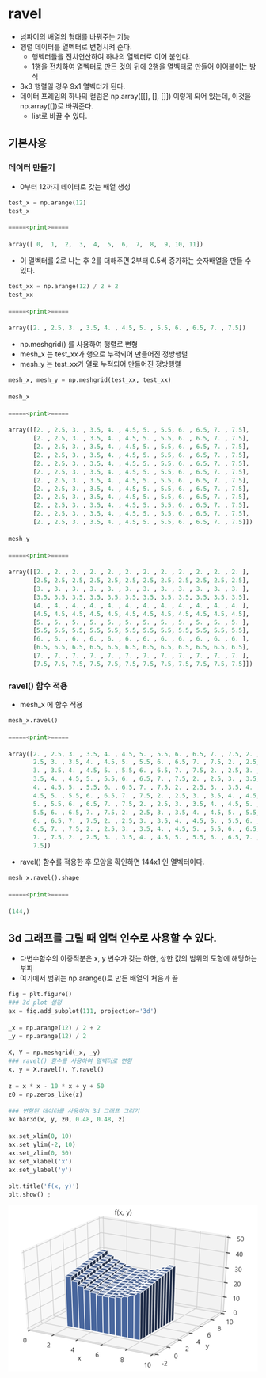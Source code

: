 # ravel
- 넘파이의 배열의 형태를 바꿔주는 기능
- 행렬 데이터를 열벡터로 변형시켜 준다.
   - 행벡터들을 전치연산하여 하나의 열벡터로 이어 붙인다.
   - 1행을 전치하여 열벡터로 만든 것의 뒤에 2행을 열벡터로 만들어 이어붙이는 방식
- 3x3 행렬일 경우 9x1 열벡터가 된다.
- 데이터 프레임의 하나의 컬럼은 np.array([[], [], []]) 이렇게 되어 있는데, 이것을 np.array([])로 바꿔준다.
   - list로 바꿀 수 있다.

## 기본사용

### 데이터 만들기
- 0부터 12까지 데이터로 갖는 배열 생성

```python
test_x = np.arange(12)
test_x

=====<print>=====

array([ 0,  1,  2,  3,  4,  5,  6,  7,  8,  9, 10, 11])
```

- 이 열벡터를 2로 나눈 후 2를 더해주면 2부터 0.5씩 증가하는 숫자배열을 만들 수 있다.

```python
test_xx = np.arange(12) / 2 + 2
test_xx

=====<print>=====

array([2. , 2.5, 3. , 3.5, 4. , 4.5, 5. , 5.5, 6. , 6.5, 7. , 7.5])
```

- np.meshgrid() 를 사용하여 행렬로 변형
- mesh_x 는 test_xx가 행으로 누적되어 만들어진 정방행렬
- mesh_y 는 test_xx가 열로 누적되어 만들어진 정방행렬

```python
mesh_x, mesh_y = np.meshgrid(test_xx, test_xx)

mesh_x

=====<print>=====

array([[2. , 2.5, 3. , 3.5, 4. , 4.5, 5. , 5.5, 6. , 6.5, 7. , 7.5],
       [2. , 2.5, 3. , 3.5, 4. , 4.5, 5. , 5.5, 6. , 6.5, 7. , 7.5],
       [2. , 2.5, 3. , 3.5, 4. , 4.5, 5. , 5.5, 6. , 6.5, 7. , 7.5],
       [2. , 2.5, 3. , 3.5, 4. , 4.5, 5. , 5.5, 6. , 6.5, 7. , 7.5],
       [2. , 2.5, 3. , 3.5, 4. , 4.5, 5. , 5.5, 6. , 6.5, 7. , 7.5],
       [2. , 2.5, 3. , 3.5, 4. , 4.5, 5. , 5.5, 6. , 6.5, 7. , 7.5],
       [2. , 2.5, 3. , 3.5, 4. , 4.5, 5. , 5.5, 6. , 6.5, 7. , 7.5],
       [2. , 2.5, 3. , 3.5, 4. , 4.5, 5. , 5.5, 6. , 6.5, 7. , 7.5],
       [2. , 2.5, 3. , 3.5, 4. , 4.5, 5. , 5.5, 6. , 6.5, 7. , 7.5],
       [2. , 2.5, 3. , 3.5, 4. , 4.5, 5. , 5.5, 6. , 6.5, 7. , 7.5],
       [2. , 2.5, 3. , 3.5, 4. , 4.5, 5. , 5.5, 6. , 6.5, 7. , 7.5],
       [2. , 2.5, 3. , 3.5, 4. , 4.5, 5. , 5.5, 6. , 6.5, 7. , 7.5]])

mesh_y

=====<print>=====

array([[2. , 2. , 2. , 2. , 2. , 2. , 2. , 2. , 2. , 2. , 2. , 2. ],
       [2.5, 2.5, 2.5, 2.5, 2.5, 2.5, 2.5, 2.5, 2.5, 2.5, 2.5, 2.5],
       [3. , 3. , 3. , 3. , 3. , 3. , 3. , 3. , 3. , 3. , 3. , 3. ],
       [3.5, 3.5, 3.5, 3.5, 3.5, 3.5, 3.5, 3.5, 3.5, 3.5, 3.5, 3.5],
       [4. , 4. , 4. , 4. , 4. , 4. , 4. , 4. , 4. , 4. , 4. , 4. ],
       [4.5, 4.5, 4.5, 4.5, 4.5, 4.5, 4.5, 4.5, 4.5, 4.5, 4.5, 4.5],
       [5. , 5. , 5. , 5. , 5. , 5. , 5. , 5. , 5. , 5. , 5. , 5. ],
       [5.5, 5.5, 5.5, 5.5, 5.5, 5.5, 5.5, 5.5, 5.5, 5.5, 5.5, 5.5],
       [6. , 6. , 6. , 6. , 6. , 6. , 6. , 6. , 6. , 6. , 6. , 6. ],
       [6.5, 6.5, 6.5, 6.5, 6.5, 6.5, 6.5, 6.5, 6.5, 6.5, 6.5, 6.5],
       [7. , 7. , 7. , 7. , 7. , 7. , 7. , 7. , 7. , 7. , 7. , 7. ],
       [7.5, 7.5, 7.5, 7.5, 7.5, 7.5, 7.5, 7.5, 7.5, 7.5, 7.5, 7.5]])
```

### ravel() 함수 적용
- mesh_x 에 함수 적용

```python
mesh_x.ravel()

=====<print>=====

array([2. , 2.5, 3. , 3.5, 4. , 4.5, 5. , 5.5, 6. , 6.5, 7. , 7.5, 2. ,
       2.5, 3. , 3.5, 4. , 4.5, 5. , 5.5, 6. , 6.5, 7. , 7.5, 2. , 2.5,
       3. , 3.5, 4. , 4.5, 5. , 5.5, 6. , 6.5, 7. , 7.5, 2. , 2.5, 3. ,
       3.5, 4. , 4.5, 5. , 5.5, 6. , 6.5, 7. , 7.5, 2. , 2.5, 3. , 3.5,
       4. , 4.5, 5. , 5.5, 6. , 6.5, 7. , 7.5, 2. , 2.5, 3. , 3.5, 4. ,
       4.5, 5. , 5.5, 6. , 6.5, 7. , 7.5, 2. , 2.5, 3. , 3.5, 4. , 4.5,
       5. , 5.5, 6. , 6.5, 7. , 7.5, 2. , 2.5, 3. , 3.5, 4. , 4.5, 5. ,
       5.5, 6. , 6.5, 7. , 7.5, 2. , 2.5, 3. , 3.5, 4. , 4.5, 5. , 5.5,
       6. , 6.5, 7. , 7.5, 2. , 2.5, 3. , 3.5, 4. , 4.5, 5. , 5.5, 6. ,
       6.5, 7. , 7.5, 2. , 2.5, 3. , 3.5, 4. , 4.5, 5. , 5.5, 6. , 6.5,
       7. , 7.5, 2. , 2.5, 3. , 3.5, 4. , 4.5, 5. , 5.5, 6. , 6.5, 7. ,
       7.5])
```

- ravel() 함수를 적용한 후 모양을 확인하면 144x1 인 열벡터이다.
```python
mesh_x.ravel().shape

=====<print>=====

(144,)
```

## 3d 그래프를 그릴 때 입력 인수로 사용할 수 있다.
- 다변수함수의 이중적분은 x, y 변수가 갖는 하한, 상한 값의 범위의 도형에 해당하는 부피
- 여기에서 범위는 np.arange()로 만든 배열의 처음과 끝

```python
fig = plt.figure()
### 3d plot 설정
ax = fig.add_subplot(111, projection='3d')

_x = np.arange(12) / 2 + 2
_y = np.arange(12) / 2

X, Y = np.meshgrid(_x, _y)
### ravel() 함수를 사용하여 열벡터로 변형
x, y = X.ravel(), Y.ravel()

z = x * x - 10 * x + y + 50
z0 = np.zeros_like(z)

### 변형된 데이터를 사용하여 3d 그래프 그리기
ax.bar3d(x, y, z0, 0.48, 0.48, z)

ax.set_xlim(0, 10)
ax.set_ylim(-2, 10)
ax.set_zlim(0, 50)
ax.set_xlabel('x')
ax.set_ylabel('y')

plt.title('f(x, y)')
plt.show() ; 
```
![ravel.PNG](./images/ravel.PNG)
